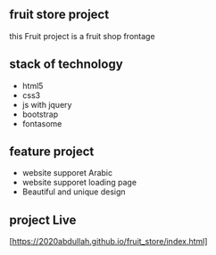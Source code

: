 ## fruit store project
this Fruit project is a fruit shop frontage

## stack of technology
* html5
* css3
* js with jquery
* bootstrap
* fontasome

## feature project
* website supporet Arabic 
* website supporet loading page
* Beautiful and unique design
## project Live
[https://2020abdullah.github.io/fruit_store/index.html]
